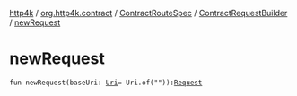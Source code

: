 [http4k](../../../index.md) / [org.http4k.contract](../../index.md) / [ContractRouteSpec](../index.md) / [ContractRequestBuilder](index.md) / [newRequest](./new-request.md)

# newRequest

`fun newRequest(baseUri: `[`Uri`](../../../org.http4k.core/-uri/index.md)` = Uri.of("")): `[`Request`](../../../org.http4k.core/-request/index.md)